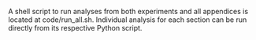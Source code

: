 A shell script to run analyses from both experiments and all appendices is located at code/run_all.sh. Individual analysis for each section can be run directly from its respective Python script.

